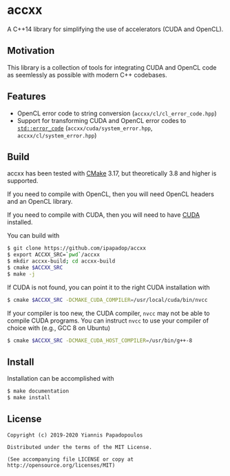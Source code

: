 # accxx
A C++14 library for simplifying the use of accelerators (CUDA and OpenCL).

## Motivation

This library is a collection of tools for integrating CUDA and OpenCL code as seemlessly as possible with modern C++ codebases.

## Features

- OpenCL error code to string conversion (`accxx/cl/cl_error_code.hpp`)
- Support for transforming CUDA and OpenCL error codes to [`std::error_code`](https://en.cppreference.com/w/cpp/error/error_code) (`accxx/cuda/system_error.hpp`, `accxx/cl/system_error.hpp`)

## Build

accxx has been tested with [CMake](https://cmake.org/) 3.17, but theoretically 3.8 and higher is supported.

If you need to compile with OpenCL, then you will need OpenCL headers and an OpenCL library.

If you need to compile with CUDA, then you will need to have [CUDA](https://developer.nvidia.com/cuda-downloads) installed.

You can build with

```bash
$ git clone https://github.com/ipapadop/accxx
$ export ACCXX_SRC=`pwd`/accxx
$ mkdir accxx-build; cd accxx-build
$ cmake $ACCXX_SRC
$ make -j
```

If CUDA is not found, you can point it to the right CUDA installation with

```bash
$ cmake $ACCXX_SRC -DCMAKE_CUDA_COMPILER=/usr/local/cuda/bin/nvcc
```

If your compiler is too new, the CUDA compiler, `nvcc` may not be able to compile CUDA programs. You can instruct `nvcc` to use your compiler of choice with (e.g., GCC 8 on Ubuntu)

```bash
$ cmake $ACCXX_SRC -DCMAKE_CUDA_HOST_COMPILER=/usr/bin/g++-8
```

## Install

Installation can be accomplished with

```bash
$ make documentation
$ make install
```

## License

```
Copyright (c) 2019-2020 Yiannis Papadopoulos

Distributed under the terms of the MIT License.

(See accompanying file LICENSE or copy at http://opensource.org/licenses/MIT)
```
